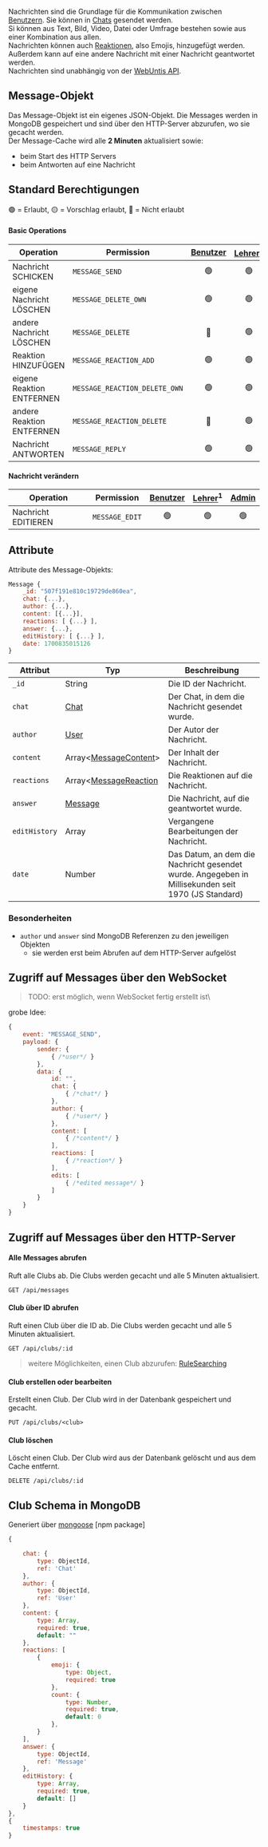 Nachrichten sind die Grundlage für die Kommunikation zwischen [Benutzern](https://github.com/Academi-fy/backend/wiki/User). Sie können in [Chats](https://github.com/Academi-fy/backend/wiki/Chat) gesendet werden. \
Si können aus Text, Bild, Video, Datei oder Umfrage bestehen sowie aus einer Kombination aus allen. \
Nachrichten können auch [Reaktionen](https://github.com/Academi-fy/backend/wiki/MessageReaction), also Emojis, hinzugefügt werden. \
Außerdem kann auf eine andere Nachricht mit einer Nachricht geantwortet werden. \
Nachrichten sind unabhängig von der [WebUntis API](https://help.untis.at/hc/de/articles/4886785534354-API-documentation-for-integration-partners).

## Message-Objekt

Das Message-Objekt ist ein eigenes JSON-Objekt. Die Messages werden in MongoDB gespeichert und sind über den HTTP-Server
abzurufen, wo sie gecacht werden. \
Der Message-Cache wird alle **2 Minuten** aktualisiert sowie:
- beim Start des HTTP Servers
- beim Antworten auf eine Nachricht

## Standard Berechtigungen

🟢 = Erlaubt,
🟡 = Vorschlag erlaubt,
🔴 = Nicht erlaubt

#### Basic Operations

| Operation                 | Permission                    | [Benutzer](https://github.com/Academi-fy/backend/wiki/User) | [Lehrer](https://github.com/Academi-fy/backend/wiki/User)<sup>1</sup> | [Admin](https://github.com/Academi-fy/backend/wiki/User) |
|---------------------------|-------------------------------|:-----------------------------------------------------------:|:---------------------------------------------------------------------:|:--------------------------------------------------------:|
| Nachricht SCHICKEN        | `MESSAGE_SEND`                |                             🟢                              |                                  🟢                                   |                            🟢                            |
| eigene Nachricht LÖSCHEN  | `MESSAGE_DELETE_OWN`          |                             🟢                              |                                  🟢                                   |                            🟢                            |
| andere Nachricht LÖSCHEN  | `MESSAGE_DELETE`              |                             🔴                              |                                  🟢                                   |                            🟢                            |
| Reaktion HINZUFÜGEN       | `MESSAGE_REACTION_ADD`        |                             🟢                              |                                  🟢                                   |                            🟢                            |
| eigene Reaktion ENTFERNEN | `MESSAGE_REACTION_DELETE_OWN` |                             🟢                              |                                  🟢                                   |                            🟢                            |
| andere Reaktion ENTFERNEN | `MESSAGE_REACTION_DELETE`     |                             🔴                              |                                  🟢                                   |                            🟢                            |
| Nachricht ANTWORTEN       | `MESSAGE_REPLY`               |                             🟢                              |                                  🟢                                   |                            🟢                            |

#### Nachricht verändern

| Operation                | Permission     | [Benutzer](https://github.com/Academi-fy/backend/wiki/User) | [Lehrer](https://github.com/Academi-fy/backend/wiki/User)<sup>1</sup> | [Admin](https://github.com/Academi-fy/backend/wiki/User) |
|--------------------------|----------------|:-----------------------------------------------------------:|:---------------------------------------------------------------------:|:--------------------------------------------------------:|
| Nachricht EDITIEREN      | `MESSAGE_EDIT` |                             🟢                              |                                  🟢                                   |                            🟢                            |

## Attribute

Attribute des Message-Objekts:

```javascript
Message {
    _id: "507f191e810c19729de860ea",
    chat: {...},
    author: {...},
    content: [{...}],
    reactions: [ {...} ],
    answer: {...},
    editHistory: [ {...} ],
    date: 1700835015126
}
```

| Attribut      | Typ                                                                                 | Beschreibung                                                                                       |
|---------------|-------------------------------------------------------------------------------------|----------------------------------------------------------------------------------------------------|
| `_id`         | String                                                                              | Die ID der Nachricht.                                                                              |
| `chat`        | [Chat](https://github.com/Academi-fy/backend/wiki/Chat)                             | Der Chat, in dem die Nachricht gesendet wurde.                                                     |
| `author`      | [User](https://github.com/Academi-fy/backend/wiki/User)                             | Der Autor der Nachricht.                                                                           |
| `content`     | Array<[MessageContent](https://github.com/Academi-fy/backend/wiki/MessageContent)>  | Der Inhalt der Nachricht.                                                                          |
| `reactions`   | Array<[MessageReaction](https://github.com/Academi-fy/backend/wiki/MessageReaction) | Die Reaktionen auf die Nachricht.                                                                  |
| `answer`      | [Message](https://github.com/Academi-fy/backend/wiki/Message)                       | Die Nachricht, auf die geantwortet wurde.                                                          |
| `editHistory` | Array<Message>                                                                      | Vergangene Bearbeitungen der Nachricht.                                                            |
| `date`        | Number                                                                              | Das Datum, an dem die Nachricht gesendet wurde. Angegeben in Millisekunden seit 1970 (JS Standard) |

### Besonderheiten

- `author` und `answer` sind MongoDB Referenzen zu den jeweiligen Objekten
    - sie werden erst beim Abrufen auf dem HTTP-Server aufgelöst

## Zugriff auf Messages über den WebSocket

> TODO: erst möglich, wenn WebSocket fertig erstellt ist\

grobe Idee:
```javascript  
{
    event: "MESSAGE_SEND",
    payload: {
        sender: {
            { /*user*/ }
        },
        data: {
            id: "",
            chat: {
                { /*chat*/ }
            },
            author: {
                { /*user*/ }
            },
            content: [
                { /*content*/ }
            ],
            reactions: [
                { /*reaction*/ }
            ],
            edits: [
                { /*edited message*/ }
            ]
        }
    }
}
```


## Zugriff auf Messages über den HTTP-Server

#### Alle Messages abrufen

Ruft alle Clubs ab. Die Clubs werden gecacht und alle 5 Minuten aktualisiert.

``` http request
GET /api/messages
```              

#### Club über ID abrufen

Ruft einen Club über die ID ab. Die Clubs werden gecacht und alle 5 Minuten aktualisiert.

``` http request
GET /api/clubs/:id
```

> weitere Möglichkeiten, einen Club abzurufen: [RuleSearching](https://github.com/Academi-fy/backend/wiki/RuleSearching)

#### Club erstellen oder bearbeiten

Erstellt einen Club. Der Club wird in der Datenbank gespeichert und gecacht.

``` http request
PUT /api/clubs/<club>
```

#### Club löschen

Löscht einen Club. Der Club wird aus der Datenbank gelöscht und aus dem Cache entfernt.

```http request
DELETE /api/clubs/:id
```

## Club Schema in MongoDB

Generiert über [mongoose](https://mongoosejs.com/docs/guide.html) [npm package]

```javascript
{

    chat: {
        type: ObjectId,
        ref: 'Chat'
    },
    author: {
        type: ObjectId,
        ref: 'User'
    },
    content: {
        type: Array,
        required: true,
        default: ""
    },
    reactions: [
        {
            emoji: {
                type: Object,
                required: true
            },
            count: {
                type: Number,
                required: true,
                default: 0
            },
        }
    ],
    answer: {
        type: ObjectId,
        ref: 'Message'
    },
    editHistory: {
        type: Array,
        required: true,
        default: []
    }
},
{
    timestamps: true
}
```